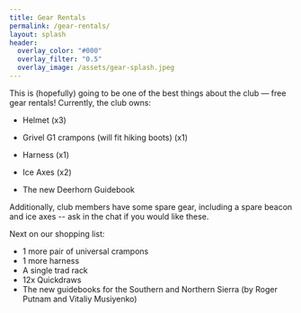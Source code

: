 ```yaml
---
title: Gear Rentals
permalink: /gear-rentals/
layout: splash
header:
  overlay_color: "#000"
  overlay_filter: "0.5"
  overlay_image: /assets/gear-splash.jpeg
---
```

This is (hopefully) going to be one of the best things about the club — free gear rentals!
Currently, the club owns:

* Helmet (x3)

* Grivel G1 crampons (will fit hiking boots) (x1)

* Harness (x1)

* Ice Axes (x2)

* The new Deerhorn Guidebook

Additionally, club members have some spare gear, including a spare beacon and ice axes -- ask in the chat if you would like these.

Next on our shopping list:
* 1 more pair of universal crampons
* 1 more harness
* A single trad rack
* 12x Quickdraws
* The new guidebooks for the Southern and Northern Sierra (by Roger Putnam and Vitaliy Musiyenko)

